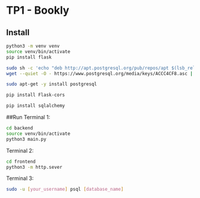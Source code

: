 # TP1 - Bookly
## Install
```bash
python3 -m venv venv
source venv/bin/activate
pip install flask

sudo sh -c 'echo "deb http://apt.postgresql.org/pub/repos/apt $(lsb_release -cs)-pgdg main" &gt; /etc/apt/sources.list.d/pgdg.list'
wget --quiet -O - https://www.postgresql.org/media/keys/ACCC4CF8.asc | sudo apt-key add - s

sudo apt-get -y install postgresql

pip install Flask-cors

pip install sqlalchemy
```

##Run
Terminal 1:
```bash
cd backend
source venv/bin/activate
python3 main.py
```

Terminal 2:
```bash
cd frontend
python3 -m http.sever
```

Terminal 3:
```bash
sudo -u [your_username] psql [database_name]
```
